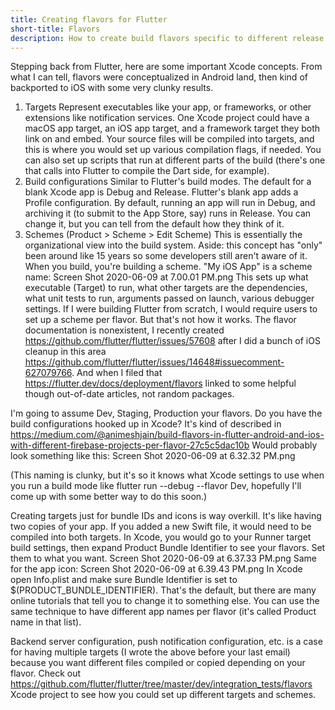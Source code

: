 ```yaml
---
title: Creating flavors for Flutter
short-title: Flavors
description: How to create build flavors specific to different release types or development environments.
---
```


Stepping back from Flutter, here are some important Xcode concepts.  From what I can tell, flavors were conceptualized in Android land, then kind of backported to iOS with some very clunky results.

1. Targets
Represent executables like your app, or frameworks, or other extensions like notification services.  One Xcode project could have a macOS app target, an iOS app target, and a framework target they both link on and embed.  Your source files will be compiled into targets, and this is where you would set up various compilation flags, if needed.  You can also set up scripts that run at different parts of the build (there's one that calls into Flutter to compile the Dart side, for example).
2. Build configurations
Similar to Flutter's build modes.  The default for a blank Xcode app is Debug and Release.  Flutter's blank app adds a Profile configuration.  By default, running an app will run in Debug, and archiving it (to submit to the App Store, say) runs in Release.  You can change it, but you can tell from the default how they think of it.
3. Schemes (Product > Scheme > Edit Scheme)
This is essentially the organizational view into the build system.  Aside: this concept has "only" been around like 15 years so some developers still aren't aware of it.  When you build, you're building a scheme. "My iOS App" is a scheme name:
Screen Shot 2020-06-09 at 7.00.01 PM.png
This sets up what executable (Target) to run, what other targets are the dependencies, what unit tests to run, arguments passed on launch, various debugger settings.  If I were building Flutter from scratch, I would require users to set up a scheme per flavor.  But that's not how it works.
The flavor documentation is nonexistent, I recently created https://github.com/flutter/flutter/issues/57608 after I did a bunch of iOS cleanup in this area https://github.com/flutter/flutter/issues/14648#issuecomment-627079766.  And when I filed that https://flutter.dev/docs/deployment/flavors linked to some helpful though out-of-date articles, not random packages.

I'm going to assume Dev, Staging, Production your flavors.  Do you have the build configurations hooked up in Xcode?  It's kind of described in https://medium.com/@animeshjain/build-flavors-in-flutter-android-and-ios-with-different-firebase-projects-per-flavor-27c5c5dac10b Would probably look something like this:
Screen Shot 2020-06-09 at 6.32.32 PM.png

(This naming is clunky, but it's so it knows what Xcode settings to use when you run a build mode like flutter run --debug --flavor Dev, hopefully I'll come up with some better way to do this soon.)

Creating targets just for bundle IDs and icons is way overkill.  It's like having two copies of your app.  If you added a new Swift file, it would need to be compiled into both targets.  In Xcode, you would go to your Runner target build settings, then expand Product Bundle Identifier to see your flavors.  Set them to what you want.
Screen Shot 2020-06-09 at 6.37.33 PM.png
Same for the app icon:
Screen Shot 2020-06-09 at 6.39.43 PM.png
In Xcode open Info.plist and make sure Bundle Identifier is set to $(PRODUCT_BUNDLE_IDENTIFIER).  That's the default, but there are many online tutorials that tell you to change it to something else.  You can use the same technique to have different app names per flavor (it's called Product name in that list).

Backend server configuration, push notification configuration, etc. is a case for having multiple targets (I wrote the above before your last email) because you want different files compiled or copied depending on your flavor.  Check out https://github.com/flutter/flutter/tree/master/dev/integration_tests/flavors Xcode project to see how you could set up different targets and schemes.

